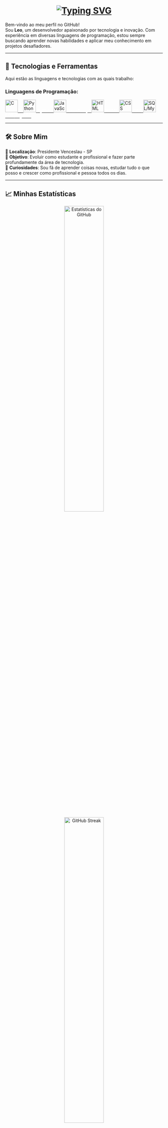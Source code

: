 <h1 align="center"><a href="https://git.io/typing-svg"><img src="https://readme-typing-svg.herokuapp.com?font=Fira+Code&weight=900&size=25&pause=1000&color=F7F7F7&center=true&width=496&lines=Ol%C3%A1%F0%9F%91%8B%2C+👨‍💻+Leo+-+Desenvolvedor+de+Software+*+*+🚀+" alt="Typing SVG"></a></h1>

Bem-vindo ao meu perfil no GitHub!  
Sou **Leo**, um desenvolvedor apaixonado por tecnologia e inovação. Com experiência em diversas linguagens de programação, estou sempre buscando aprender novas habilidades e aplicar meu conhecimento em projetos desafiadores.

---

## 🔧 **Tecnologias e Ferramentas**

Aqui estão as linguagens e tecnologias com as quais trabalho:

### **Linguagens de Programação**:
<p align="left">
  <a href="https://pt.wikipedia.org/wiki/C_(linguagem_de_programa%C3%A7%C3%A3o)">
    <img src="https://cdn.jsdelivr.net/gh/devicons/devicon/icons/c/c-original.svg" alt="C" width="40" height="40"/>
    <span style="color:white; font-weight:bold;">C</span>
  </a>
  <a href="https://www.python.org/">
    <img src="https://cdn.jsdelivr.net/gh/devicons/devicon/icons/python/python-original.svg" alt="Python" width="40" height="40"/>
    <span style="color:white; font-weight:bold;">Python</span>
  </a>
  <a href="https://www.javascript.com/">
    <img src="https://cdn.jsdelivr.net/gh/devicons/devicon/icons/javascript/javascript-original.svg" alt="JavaScript" width="40" height="40"/>
    <span style="color:white; font-weight:bold;">JavaScript</span>
  </a>
  <a href="https://www.w3.org/html/">
    <img src="https://cdn.jsdelivr.net/gh/devicons/devicon/icons/html5/html5-original.svg" alt="HTML" width="40" height="40"/>
    <span style="color:white; font-weight:bold;">HTML</span>
  </a>
  <a href="https://developer.mozilla.org/en-US/docs/Web/CSS">
    <img src="https://cdn.jsdelivr.net/gh/devicons/devicon/icons/css3/css3-original.svg" alt="CSS" width="40" height="40"/>
    <span style="color:white; font-weight:bold;">CSS</span>
  </a>
  <a href="https://www.mysql.com/">
    <img src="https://cdn.jsdelivr.net/gh/devicons/devicon/icons/mysql/mysql-original.svg" alt="SQL/MySQL" width="40" height="40"/>
    <span style="color:white; font-weight:bold;">SQL/MySQL</span>
  </a>
</p>

---

## 🛠️ **Sobre Mim**

📍 **Localização**: Presidente Venceslau - SP  
🎯 **Objetivo**: Evoluir como estudante e profissional e fazer parte profundamente da área de tecnologia.  
📖 **Curiosidades**: Sou fã de aprender coisas novas, estudar tudo o que posso e crescer como profissional e pessoa todos os dias.

---

## 📈 **Minhas Estatísticas**

<p align="center">
  <img src="https://github-readme-stats.vercel.app/api?username=leo22-22&show_icons=true&theme=dracula" alt="Estatísticas do GitHub" width="50%" />
  <br>
  <img src="https://github-readme-streak-stats.herokuapp.com/?user=leo22-22&theme=dracula" alt="GitHub Streak" width="50%" />
</p>

---

## 🌍 **Como me encontrar**

📫 **Entre em contato comigo:**  
- **Email**: [leonardoranuci17@gmail.com](mailto:leonardoranuci17@gmail.com)  
- **LinkedIn**: [@leonardo-picolo-348683273](https://www.linkedin.com/in/leonardo-picolo-348683273/)

---

**✨ *Vamos transformar ideias em realidade!* ✨**
